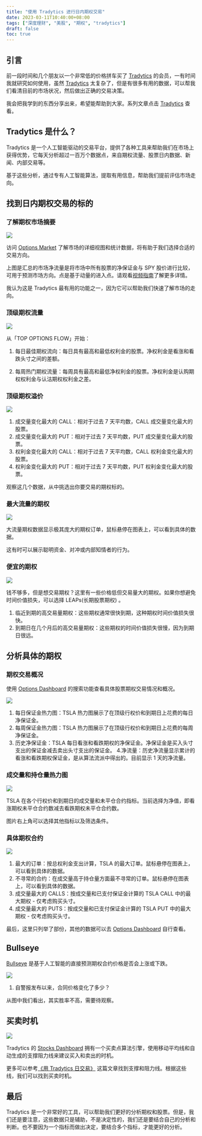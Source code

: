 ```yaml
---
title: "使用 Tradytics 进行日内期权交易"
date: 2023-03-11T10:40:00+08:00
tags: ["深度理财", "美股", "期权", "tradytics"]
draft: false
toc: true
---
```


## 引言

前一段时间和几个朋友以一个非常低的价格拼车买了 [Tradytics](http://link.3li3.com/tradytics) 的会员，一有时间我就研究如何使用，虽然 [Tradytics](http://link.3li3.com/tradytics) 太复杂了，但是有很多有用的数据，可以帮我们看清目前的市场状况，然后做出正确的交易决策。

我会把我学到的东西分享出来，希望能帮助到大家。系列文章点击 [Tradytics](https://blog.forecho.com/tags/tradytics.html) 查看。

## Tradytics 是什么？

Tradytics 是一个人工智能驱动的交易平台，提供了各种工具来帮助我们在市场上获得优势，它每天分析超过一百万个数据点，来自期权流量、股票日内数据、新闻、内部交易等。

基于这些分析，通过专有人工智能算法，提取有用信息，帮助我们提前评估市场走向。

<!--more-->

## 找到日内期权交易的标的

### 了解期权市场摘要

![](https://img.forecho.com/nDtDk2.png)

访问 [Options Market](https://tradytics.com/options-market) 了解市场的详细视图和统计数据，将有助于我们选择合适的交易方向。

上图是汇总的市场净流量是将市场中所有股票的净保证金与 SPY 股价进行比较，可用于预测市场方向。点是基于动量的进入点。请观看[视频指南](https://www.youtube.com/watch?v=HHkRGiqBKvg)了解更多详情。

我认为这是 Tradytics 最有用的功能之一，因为它可以帮助我们快速了解市场的走向。

### 顶级期权流量


![](https://img.forecho.com/FLTFbq.png)

从「TOP OPTIONS FLOW」开始：

1. 每日最佳期权流向：每日具有最高和最低权利金的股票。净权利金是看涨和看跌头寸之间的差额。

2. 每周热门期权流量：每周具有最高和最低净权利金的股票。净权利金是认购期权权利金与认沽期权权利金之差。



### 顶级期权溢价

![](https://img.forecho.com/JMBGZh.png)

1. 成交量变化最大的 CALL：相对于过去 7 天平均数，CALL 成交量变化最大的股票。
2. 成交量变化最大的 PUT：相对于过去 7 天平均数，PUT 成交量变化最大的股票。
3. 权利金变化最大的 CALL：相对于过去 7 天平均数，CALL 权利金变化最大的股票。
4. 权利金变化最大的 PUT：相对于过去 7 天平均数，PUT 权利金变化最大的股票。

观察这几个数据，从中挑选出你要交易的期权标的。

### 最大流量的期权

![](https://img.forecho.com/5iQCbT.png)

大流量期权数据显示极其庞大的期权订单，鼠标悬停在图表上，可以看到具体的数据。

这有时可以展示聪明资金、对冲或内部知情者的行为。


### 便宜的期权

![](https://img.forecho.com/VqDXmR.png)

钱不够多，但是想交易期权？这里有一些价格低但交易量大的期权。如果你想避免时间价值损失，可以选择 LEAPs(长期股票期权) 。

1. 临近到期的高交易量期权：这些期权通常很快到期，这种期权时间价值损失很快。
2. 到期日在几个月后的高交易量期权：这些期权的时间价值损失很慢，因为到期日很远。

## 分析具体的期权

### 期权交易概况

使用 [Options Dashboard](https://tradytics.com/options-dashboard?ticker=TSLA) 的搜索功能查看具体股票期权交易情况和概况。

![](https://img.forecho.com/jkw7S7.png)

1. 每日保证金热力图：TSLA 热力图展示了在顶级行权价和到期日上花费的每日净保证金。
2. 每周保证金热力图：TSLA 热力图展示了在顶级行权价和到期日上花费的每周净保证金。
3. 历史净保证金：TSLA 每日看涨和看跌期权的净保证金。净保证金是买入头寸支出的保证金减去卖出头寸支出的保证金。
4.净流量：历史净流量显示累计的看涨和看跌期权保证金，是从算法流派中得出的。目前显示 1 天的净流量。

### 成交量和持仓量热力图

![](https://img.forecho.com/wyxq6z.png)

TSLA 在各个行权价和到期日的成交量和未平仓合约指标。当前选择为净值，即看涨期权未平仓合约数减去看跌期权未平仓合约数。

图片右上角可以选择其他指标以及筛选条件。

### 具体期权合约

![](https://img.forecho.com/tTM0AK.png)

1. 最大的订单：按总权利金支出计算，TSLA 的最大订单。鼠标悬停在图表上，可以看到具体的数据。
2. 不寻常的合约：在成交量高于持仓量方面最不寻常的订单。鼠标悬停在图表上，可以看到具体的数据。
3. 成交量最大的 CALLS：按成交量和已支付保证金计算的 TSLA CALL 中的最大期权 - 仅考虑购买头寸。
4. 成交量最大的 PUTS：按成交量和已支付保证金计算的 TSLA PUT 中的最大期权 - 仅考虑购买头寸。

最后，这里只列举了部份，其他的数据可以去 [Options Dashboard](https://tradytics.com/options-dashboard?ticker=TSLA) 自行查看。

## Bullseye

[Bullseye](https://tradytics.com/bullseye) 是基于人工智能的直接预测期权合约价格是否会上涨或下跌。

![](https://img.forecho.com/tJCSb3.png)

1. 自警报发布以来，合同价格变化了多少？

从图中我们看出，其实胜率不高，需要待观察。

## 买卖时机

![](https://img.forecho.com/Mr04X4.png)

Tradytics 的 [Stocks Dashboard](https://tradytics.com/stocks-dashboard) 拥有一个买卖点算法引擎，使用移动平均线和自动生成的支撑阻力线来建议买入和卖出的时机。


更多可以参考[《用 Tradytics 日交易》](https://blog.forecho.com/tradytics-for-day-trading.html) 这篇文章找到支撑和阻力线。根据这些线，我们可以找到买卖时机。

## 最后

Tradytics 是一个非常好的工具，可以帮助我们更好的分析期权和股票。但是，我们还是要注意，这些数据只是辅助，不是决定性的，我们还是要结合自己的分析和判断。也不要因为一个指标而做出决定，要结合多个指标，才能更好的分析。